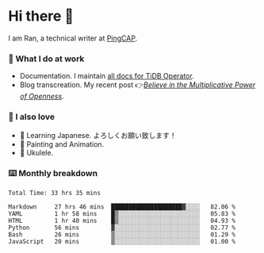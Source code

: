# Hi there 👋

I am Ran, a technical writer at [PingCAP](https://pingcap.com/).

### 📝 What I do at work

- Documentation. I maintain [all docs for TiDB Operator](https://github.com/pingcap/docs-tidb-operator).
- Blog transcreation. My recent post 👉[*Believe in the Multiplicative Power of Openness*](https://pingcap.com/blog/believe-in-the-multiplicative-power-of-openness-open-source-community).

### 🤠 I also love

- 💬 Learning Japanese. よろしくお願い致します！
- 🎨 Painting and Animation.
- 🎵 Ukulele.

### ⌨️ Monthly breakdown

<!--START_SECTION:waka-->

```text
Total Time: 33 hrs 35 mins

Markdown     27 hrs 46 mins  ████████████████████▓░░░░   82.06 %
YAML         1 hr 58 mins    █▒░░░░░░░░░░░░░░░░░░░░░░░   05.83 %
HTML         1 hr 40 mins    █▒░░░░░░░░░░░░░░░░░░░░░░░   04.93 %
Python       56 mins         ▓░░░░░░░░░░░░░░░░░░░░░░░░   02.77 %
Bash         26 mins         ▒░░░░░░░░░░░░░░░░░░░░░░░░   01.29 %
JavaScript   20 mins         ▒░░░░░░░░░░░░░░░░░░░░░░░░   01.00 %
```

<!--END_SECTION:waka-->
